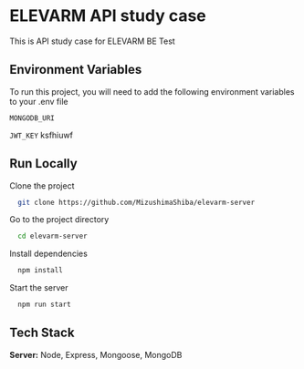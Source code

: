 
# ELEVARM API study case

This is API study case for ELEVARM BE Test


## Environment Variables

To run this project, you will need to add the following environment variables to your .env file

`MONGODB_URI`  

`JWT_KEY` ksfhiuwf


## Run Locally

Clone the project

```bash
  git clone https://github.com/MizushimaShiba/elevarm-server
```

Go to the project directory

```bash
  cd elevarm-server
```

Install dependencies

```bash
  npm install
```

Start the server

```bash
  npm run start
```


## Tech Stack

**Server:** Node, Express, Mongoose, MongoDB

